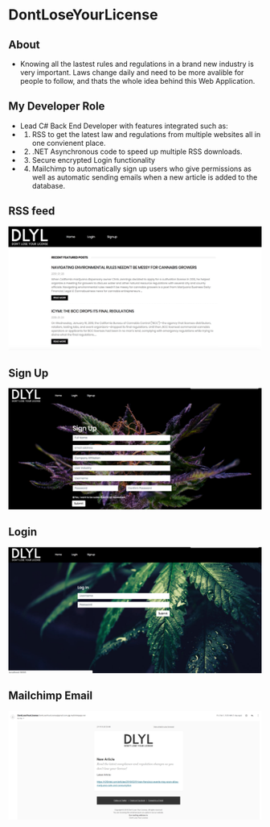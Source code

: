 # DontLoseYourLicense

## About
* Knowing all the lastest rules and regulations in a brand new industry is very important. Laws change daily and need to be more avalible for people to follow, and thats the whole idea behind this Web Application.

## My Developer Role
* Lead C# Back End Developer with features integrated such as:
* 1. RSS to get the latest law and regulations from multiple websites all in one convienent place.
* 2. .NET Asynchronous code to speed up multiple RSS downloads.
* 3. Secure encrypted Login functionality
* 4. Mailchimp to automatically sign up users who give permissions as well as automatic sending emails when a new article is added to the database.


## RSS feed
![Feed](https://github.com/AustinEnglish/DontLoseYourLicense-Externship/blob/master/Screen%20Shot%202019-02-02%20at%2012.25.35%20PM.png?raw=true "Title")

## Sign Up
![signup](https://github.com/AustinEnglish/DontLoseYourLicense-Externship/blob/master/Screen%20Shot%202019-02-02%20at%203.14.00%20PM.png?raw=true "Title")

## Login
![login](https://github.com/AustinEnglish/DontLoseYourLicense-Externship/blob/master/Screen%20Shot%202019-02-02%20at%203.14.10%20PM.png?raw=true "Title")


## Mailchimp Email
![new article email](https://github.com/AustinEnglish/DontLoseYourLicense-Externship/blob/master/dlyl.png?raw=true "Title")
